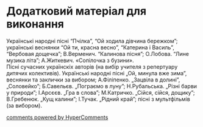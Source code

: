 <div id="hypercomments_widget" class="js-hypercomments-widget invisible"></div>

# Додатковий матеріал для виконання

Українські народні пісні “Пчілка”, “Ой ходила дівчина бережком”; українські веснянки “Ой ти, красна весно”, “Катерина і Василь”, “Вербовая дощечка”;   В.Верменич. “Калинова  пісня”; О.Лобова. “Лине музика літа”; А.Житкевич. «Сопілочка з бузини». <br>
Пісні сучасних українскіх авторів (на вибір учителя з репертуару дитячих колективів). Українські народні пісні „Ой, минула вже зима”, веснянки та заклички за вибором; А.Філіпенко. „Зацвіла в долині”, „Соловейко”; Б.Савельєв. „Пограємо в луну”; Н.Рубальська. „Різні барви у природи”; І.Арсєєв. „Гра в слова”; М.Катричко. „Сійся, сійся, дощику”; В.Гребенюк. „Кущ калини”; І.Тучак. „Рідний край”; пісні з мультфільмів (за вибором). 


<div class="js-hypercomments-container">
    <a href="http://hypercomments.com" class="hc-link" title="comments widget">comments powered by HyperComments</a>
</div>